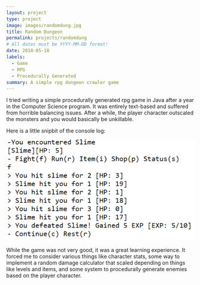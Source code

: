 ```yaml
---
layout: project
type: project
image: images/randomdung.jpg
title: Random Dungeon
permalink: projects/randomdung
# All dates must be YYYY-MM-DD format!
date: 2018-05-18
labels:
  - Game
  - RPG
  - Procedurally Generated
summary: A simple rpg dungeon crawler game
---
```


I tried writing a simple procedurally generated rpg game in Java after a year in the Computer Science program. It was entirely text-based and suffered from horrible balancing issues. After a while, the player character outscaled the monsters and you would basically be unkillable.

Here is a little snipbit of the console log:

<div class="ui large rounded images">
  <img class="ui image" src="../images/randomdung-log.jpg">
</div>

While the game was not very good, it was a great learning experience. It forced me to consider various things like character stats, some way to implement a random damage calculator that scaled depending on things like levels and items, and some system to procedurally generate enemies based on the player character.

